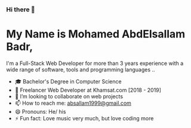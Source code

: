 ### Hi there 👋

# My Name is Mohamed AbdElsallam Badr, 
I'm a Full-Stack Web Developer for more than 3 years experience with a wide range of software, tools and programming languages ..

- 🎓 Bachelor's Degree in Computer Science
- 🌱 Freelancer Web Developer at Khamsat.com [2018 - 2019]
- 📂 I’m looking to collaborate on web projects
- 📫 How to reach me: absallam1999@gmail.com
- 😄 Pronouns: He/ his
- ⚡ Fun fact: Love music very much, but love coding more
